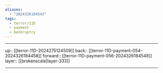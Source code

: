 ```yaml
---
aliases:
  - "2024326184543"
tags:
  - terror/11D
  - payment
  - bankruptcy
---
```




***

up:: [[terror-11D-2024275124509]]
back:: [[terror-11D-payment-054-2024326184458]]
forward:: [[terror-11D-payment-056-2024326184548]]
layer:: [[brokenscale|layer-333]]

***
